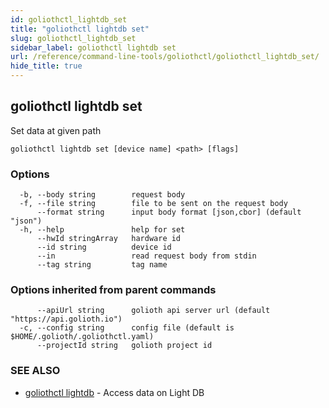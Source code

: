 ```yaml
---
id: goliothctl_lightdb_set
title: "goliothctl lightdb set"
slug: goliothctl_lightdb_set
sidebar_label: goliothctl lightdb set
url: /reference/command-line-tools/goliothctl/goliothctl_lightdb_set/
hide_title: true
---
```

## goliothctl lightdb set

Set data at given path

```
goliothctl lightdb set [device name] <path> [flags]
```

### Options

```
  -b, --body string        request body
  -f, --file string        file to be sent on the request body
      --format string      input body format [json,cbor] (default "json")
  -h, --help               help for set
      --hwId stringArray   hardware id
      --id string          device id
      --in                 read request body from stdin
      --tag string         tag name
```

### Options inherited from parent commands

```
      --apiUrl string      golioth api server url (default "https://api.golioth.io")
  -c, --config string      config file (default is $HOME/.golioth/.goliothctl.yaml)
      --projectId string   golioth project id
```

### SEE ALSO

* [goliothctl lightdb](/reference/command-line-tools/goliothctl/goliothctl_lightdb)	 - Access data on Light DB

